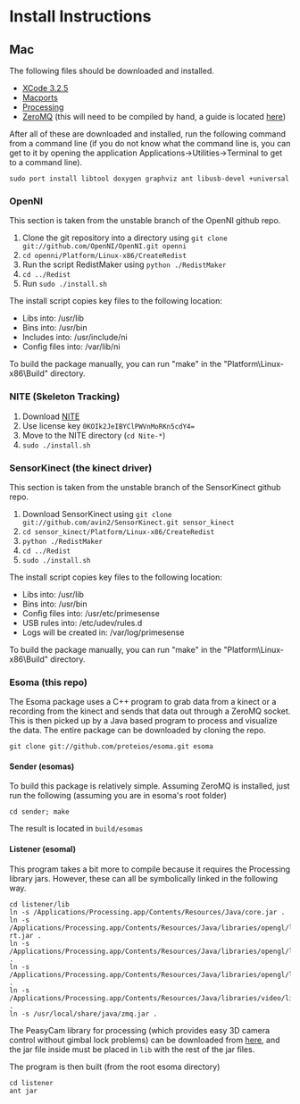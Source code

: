 Install Instructions
====================

Mac
---

The following files should be downloaded and installed.

- [XCode 3.2.5](https://developer.apple.com/ios/download.action?path=/ios/ios_sdk_4.2__final/xcode_3.2.5_and_ios_sdk_4.2_final.dmg)
- [Macports](http://www.macports.org/install.php)
- [Processing](http://www.processing.org)
- [ZeroMQ](http://www.zeromq.org/intro:get-the-software) (this will need to be compiled by hand, a guide is located [here](http://blog.pmorelli.com/getting-zeromq-and-jzmq-running-on-mac-os-x))

After all of these are downloaded and installed, run the following command from a command line (if you do not know what the command line is, you can get to it by opening the application Applications->Utilities->Terminal to get to a command line).

    sudo port install libtool doxygen graphviz ant libusb-devel +universal


### OpenNI

This section is taken from the unstable branch of the OpenNI github repo.

  1. Clone the git repository into a directory using `git clone git://github.com/OpenNI/OpenNI.git openni`
  2. `cd openni/Platform/Linux-x86/CreateRedist`
  3. Run the script RedistMaker using `python ./RedistMaker`
  4. `cd ../Redist`
  5. Run `sudo ./install.sh`

The install script copies key files to the following location:

  - Libs into: /usr/lib
  - Bins into: /usr/bin
  - Includes into: /usr/include/ni
  - Config files into: /var/lib/ni

To build the package manually, you can run "make" in the "Platform\Linux-x86\Build" directory.


### NITE (Skeleton Tracking)

  1. Download [NITE](http://www.openni.org/downloadfiles/openni-compliant-middleware-binaries/33-latest-unstable)
  2. Use license key `0KOIk2JeIBYClPWVnMoRKn5cdY4=`
  3. Move to the NITE directory (`cd Nite-*`)
  4. `sudo ./install.sh`

### SensorKinect (the kinect driver)

This section is taken from the unstable branch of the SensorKinect github repo.

  1. Download SensorKinect using `git clone git://github.com/avin2/SensorKinect.git sensor_kinect`
  2. `cd sensor_kinect/Platform/Linux-x86/CreateRedist`
  3. `python ./RedistMaker`
  4. `cd ../Redist`
  5. `sudo ./install.sh`

The install script copies key files to the following location:

  - Libs into: /usr/lib
  - Bins into: /usr/bin
  - Config files into: /usr/etc/primesense
  - USB rules into: /etc/udev/rules.d
  - Logs will be created in: /var/log/primesense

To build the package manually, you can run "make" in the "Platform\Linux-x86\Build" directory.

### Esoma (this repo)

The Esoma package uses a C++ program to grab data from a kinect or a recording from the kinect and sends that data out through a ZeroMQ socket. This is then picked up by a Java based program to process and visualize the data. The entire package can be downloaded by cloning the repo.

    git clone git://github.com/proteios/esoma.git esoma

#### Sender (esomas)

To build this package is relatively simple. Assuming ZeroMQ is installed, just run the following (assuming you are in esoma's root folder)

    cd sender; make

The result is located in `build/esomas`

#### Listener (esomal)

This program takes a bit more to compile because it requires the Processing library jars. However, these can all be symbolically linked in the following way.

    cd listener/lib
    ln -s /Applications/Processing.app/Contents/Resources/Java/core.jar .
    ln -s /Applications/Processing.app/Contents/Resources/Java/libraries/opengl/library/gluegen-rt.jar .
    ln -s /Applications/Processing.app/Contents/Resources/Java/libraries/opengl/library/jogl.jar .
    ln -s /Applications/Processing.app/Contents/Resources/Java/libraries/opengl/library/opengl.jar .
    ln -s /Applications/Processing.app/Contents/Resources/Java/libraries/video/library/video.jar .
    ln -s /usr/local/share/java/zmq.jar .

The PeasyCam library for processing (which provides easy 3D camera control without gimbal lock problems) can be downloaded from [here](http://mrfeinberg.com/peasycam/), and the jar file inside must be placed in `lib` with the rest of the jar files.

The program is then built (from the root esoma directory)

    cd listener
    ant jar
